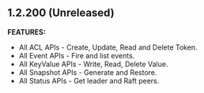 ## 1.2.200 (Unreleased)

**FEATURES:**

 * All ACL APIs - Create, Update, Read and Delete Token.
 * All Event APIs - Fire and list events.
 * All KeyValue APIs - Write, Read, Delete Value.
 * All Snapshot APIs - Generate and Restore.
 * All Status APIs - Get leader and Raft peers.